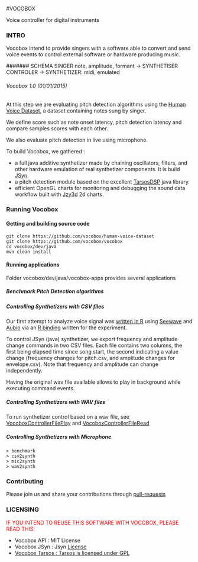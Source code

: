 #VOCOBOX

Voice controller for digital instruments

<script src="doc/scripts/mermaid.full.min.js"></script>

### INTRO

Vocobox intend to provide singers with a software able to convert and send voice events to control external software or hardware producing music.

####### SCHEMA
SINGER note, amplitude, formant -> SYNTHETISER CONTROLER -> SYNTHETIZER: midi, emulated

###### Vocobox 1.0 (01/01/2015)

At this step we are evaluating pitch detection algorithms using the <a href="https://github.com/vocobox/human-voice-dataset">Human Voice Dataset</a>, a dataset containing notes sung by singer.

We define score such as note onset latency, pitch detection latency and compare samples scores with each other.

We also evaluate pitch detection in live using microphone.

To build Vocobox, we gathered :
* a full java additive synthetizer made by chaining oscillators, filters, and other hardware emulation of real synthetizer components. It is build <a href="http://www.softsynth.com/jsyn/">JSyn</a>.
* a pitch detection module based on the excellent <a href="https://github.com/JorenSix/TarsosDSP">TarsosDSP</a> java library.
* efficient OpenGL charts for monitoring and debugging the sound data workflow built with <a href="http://www.jzy3d.org/">Jzy3d</a> 2d charts.




### Running Vocobox

#### Getting and building source code

```
git clone https://github.com/vocobox/human-voice-dataset
git clone https://github.com/vocobox/vocobox
cd vocobox/dev/java
mvn clean install
```

#### Running applications

Folder vocobox/dev/java/vocobox-apps provides several applications

##### Benchmark Pitch Detection algorithms


##### Controlling Synthetizers with CSV files

Our first attempt to analyze voice signal was <a href="https://github.com/vocobox/vocobox/blob/master/dev/r">written in R</a> using <a href="http://rug.mnhn.fr/seewave/">Seewave</a> and <a href="http://aubio.org/">Aubio</a> via an <a href="https://github.com/vocobox/aubio-r/">R binding</a> written for the experiment.

To control JSyn (java) synthetizer, we export frequency and amplitude change commands in two CSV files. Each file contains two columns, the first being elapsed time since song start, the second indicating a value change (frequency changes for pitch.csv, and amplitude changes for envelope.csv). Note that frequency and amplitude can change independently.

Having the original wav file available allows to play in background while executing command events.

##### Controlling Synthetizers with WAV files

To run synthetizer control based on a wav file, see <a href="https://github.com/vocobox/vocobox/blob/master/dev/java/vocobox-apps/src/main/java/org/vocobox/apps/wav2synth/VocoboxControllerFilePlay.java">VocoboxControllerFilePlay</a> and <a href="https://github.com/vocobox/vocobox/blob/master/dev/java/vocobox-apps/src/main/java/org/vocobox/apps/wav2synth/VocoboxControllerFileRead.java">VocoboxControllerFileRead</a>


##### Controlling Synthetizers with Microphone



```
> benchmark
> csv2synth
> mic2synth
> wav2synth
```

### Contributing
Please join us and share your contributions through <a href="https://help.github.com/articles/using-pull-requests/">pull-requests</a>


### LICENSING
<span style="color:red;">
IF YOU INTEND TO REUSE THIS SOFTWARE WITH VOCOBOX, PLEASE READ THIS!
</span>


* Vocobox API : MIT License
* Vocobox JSyn : Jsyn <a href="http://www.softsynth.com/jsyn/developers/">License</href>
* Vocobox Tarsos : Tarsos is licensed under <a href="https://github.com/JorenSix/TarsosDSP/blob/master/license.txt">GPL</a>

